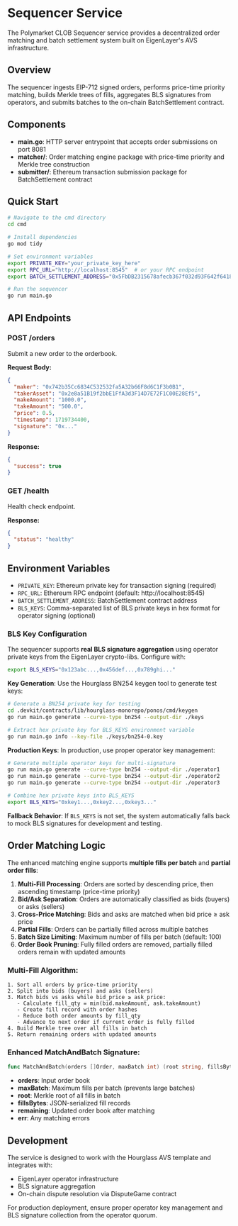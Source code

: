 # Sequencer Service

The Polymarket CLOB Sequencer service provides a decentralized order matching and batch settlement system built on EigenLayer's AVS infrastructure.

## Overview

The sequencer ingests EIP-712 signed orders, performs price-time priority matching, builds Merkle trees of fills, aggregates BLS signatures from operators, and submits batches to the on-chain BatchSettlement contract.

## Components

- **main.go**: HTTP server entrypoint that accepts order submissions on port 8081
- **matcher/**: Order matching engine package with price-time priority and Merkle tree construction
- **submitter/**: Ethereum transaction submission package for BatchSettlement contract

## Quick Start

```bash
# Navigate to the cmd directory
cd cmd

# Install dependencies
go mod tidy

# Set environment variables
export PRIVATE_KEY="your_private_key_here"
export RPC_URL="http://localhost:8545"  # or your RPC endpoint
export BATCH_SETTLEMENT_ADDRESS="0x5FbDB2315678afecb367f032d93F642f64180aa3"  # contract address

# Run the sequencer
go run main.go
```

## API Endpoints

### POST /orders

Submit a new order to the orderbook.

**Request Body:**

```json
{
  "maker": "0x742b35Cc6834C532532fa5A32b66F8d6C1F3b0B1",
  "takerAsset": "0x2e8a51B19f2bbE1FfA3d3F14D7E72F1C00E28Ef5",
  "makeAmount": "1000.0",
  "takeAmount": "500.0",
  "price": 0.5,
  "timestamp": 1719734400,
  "signature": "0x..."
}
```

**Response:**

```json
{
  "success": true
}
```

### GET /health

Health check endpoint.

**Response:**

```json
{
  "status": "healthy"
}
```

## Environment Variables

- `PRIVATE_KEY`: Ethereum private key for transaction signing (required)
- `RPC_URL`: Ethereum RPC endpoint (default: http://localhost:8545)
- `BATCH_SETTLEMENT_ADDRESS`: BatchSettlement contract address
- `BLS_KEYS`: Comma-separated list of BLS private keys in hex format for operator signing (optional)

### BLS Key Configuration

The sequencer supports **real BLS signature aggregation** using operator private keys from the EigenLayer crypto-libs. Configure with:

```bash
export BLS_KEYS="0x123abc...,0x456def...,0x789ghi..."
```

**Key Generation**: Use the Hourglass BN254 keygen tool to generate test keys:

```bash
# Generate a BN254 private key for testing
cd .devkit/contracts/lib/hourglass-monorepo/ponos/cmd/keygen
go run main.go generate --curve-type bn254 --output-dir ./keys

# Extract hex private key for BLS_KEYS environment variable
go run main.go info --key-file ./keys/bn254-0.key
```

**Production Keys**: In production, use proper operator key management:

```bash
# Generate multiple operator keys for multi-signature
go run main.go generate --curve-type bn254 --output-dir ./operator1
go run main.go generate --curve-type bn254 --output-dir ./operator2
go run main.go generate --curve-type bn254 --output-dir ./operator3

# Combine hex private keys into BLS_KEYS
export BLS_KEYS="0xkey1...,0xkey2...,0xkey3..."
```

**Fallback Behavior**: If `BLS_KEYS` is not set, the system automatically falls back to mock BLS signatures for development and testing.

## Order Matching Logic

The enhanced matching engine supports **multiple fills per batch** and **partial order fills**:

1. **Multi-Fill Processing**: Orders are sorted by descending price, then ascending timestamp (price-time priority)
2. **Bid/Ask Separation**: Orders are automatically classified as bids (buyers) or asks (sellers)
3. **Cross-Price Matching**: Bids and asks are matched when bid price ≥ ask price
4. **Partial Fills**: Orders can be partially filled across multiple batches
5. **Batch Size Limiting**: Maximum number of fills per batch (default: 100)
6. **Order Book Pruning**: Fully filled orders are removed, partially filled orders remain with updated amounts

### Multi-Fill Algorithm:

```
1. Sort all orders by price-time priority
2. Split into bids (buyers) and asks (sellers)
3. Match bids vs asks while bid_price ≥ ask_price:
   - Calculate fill_qty = min(bid.makeAmount, ask.takeAmount)
   - Create fill record with order hashes
   - Reduce both order amounts by fill_qty
   - Advance to next order if current order is fully filled
4. Build Merkle tree over all fills in batch
5. Return remaining orders with updated amounts
```

### Enhanced MatchAndBatch Signature:

```go
func MatchAndBatch(orders []Order, maxBatch int) (root string, fillsBytes []byte, remaining []Order, err error)
```

- **orders**: Input order book
- **maxBatch**: Maximum fills per batch (prevents large batches)
- **root**: Merkle root of all fills in batch
- **fillsBytes**: JSON-serialized fill records
- **remaining**: Updated order book after matching
- **err**: Any matching errors

## Development

The service is designed to work with the Hourglass AVS template and integrates with:

- EigenLayer operator infrastructure
- BLS signature aggregation
- On-chain dispute resolution via DisputeGame contract

For production deployment, ensure proper operator key management and BLS signature collection from the operator quorum.
